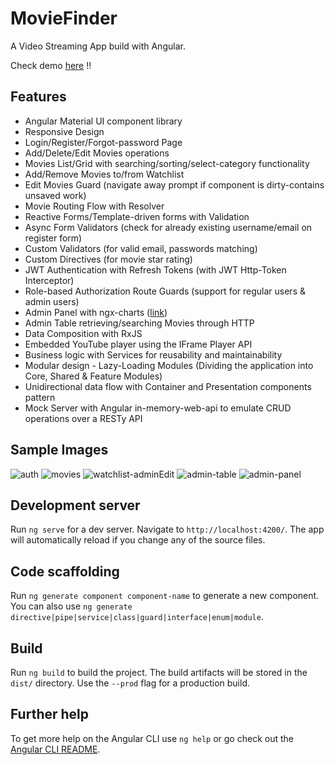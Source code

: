 # MovieFinder

A Video Streaming App build with Angular.

Check demo [here](https://movfinder.web.app/) !!

## Features

- Angular Material UI component library
- Responsive Design
- Login/Register/Forgot-password Page
- Add/Delete/Edit Movies operations
- Movies List/Grid with searching/sorting/select-category functionality
- Add/Remove Movies to/from Watchlist
- Edit Movies Guard (navigate away prompt if component is dirty-contains unsaved work)
- Movie Routing Flow with Resolver
- Reactive Forms/Template-driven forms with Validation
- Async Form Validators (check for already existing username/email on register form)
- Custom Validators (for valid email, passwords matching)
- Custom Directives (for movie star rating)
- JWT Authentication with Refresh Tokens (with JWT Http-Token Interceptor)
- Role-based Authorization Route Guards (support for regular users & admin users)
- Admin Panel with ngx-charts ([link](https://github.com/swimlane/ngx-charts))
- Admin Table retrieving/searching Movies through HTTP
- Data Composition with RxJS
- Embedded YouTube player using the IFrame Player API
- Business logic with Services for reusability and maintainability
- Modular design - Lazy-Loading Modules (Dividing the application into Core, Shared & Feature Modules)
- Unidirectional data flow with Container and Presentation components pattern
- Mock Server with Angular in-memory-web-api to emulate CRUD operations over a RESTy API

## Sample Images

![auth](https://user-images.githubusercontent.com/32598290/100789869-b594f200-341f-11eb-922b-57684811d3f1.jpg)
![movies](https://user-images.githubusercontent.com/32598290/100790805-08bb7480-3421-11eb-9fc0-1ad16289e1df.jpg)
![watchlist-adminEdit](https://user-images.githubusercontent.com/32598290/100791604-23dab400-3422-11eb-946b-0ebca83c2dcc.jpg)
![admin-table](https://user-images.githubusercontent.com/32598290/100791891-82a02d80-3422-11eb-8f64-faaa961b12a6.JPG)
![admin-panel](https://user-images.githubusercontent.com/32598290/100792935-158d9780-3424-11eb-828f-113fb8ab967d.JPG)

## Development server

Run `ng serve` for a dev server. Navigate to `http://localhost:4200/`. The app will automatically reload if you change any of the source files.

## Code scaffolding

Run `ng generate component component-name` to generate a new component. You can also use `ng generate directive|pipe|service|class|guard|interface|enum|module`.

## Build

Run `ng build` to build the project. The build artifacts will be stored in the `dist/` directory. Use the `--prod` flag for a production build.

## Further help

To get more help on the Angular CLI use `ng help` or go check out the [Angular CLI README](https://github.com/angular/angular-cli/blob/master/README.md).
